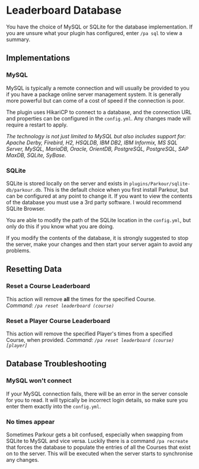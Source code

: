 Leaderboard Database
======

You have the choice of MySQL or SQLite for the database implementation. If you are unsure what your plugin has configured, enter `/pa sql` to view a summary.

## Implementations

### MySQL

MySQL is typically a remote connection and will usually be provided to you if you have a package online server management system. It is generally more powerful but can come of a cost of speed if the connection is poor.

The plugin uses HikariCP to connect to a database, and the connection URL and properties can be configured in the `config.yml`. Any changes made will require a restart to apply.

_The technology is not just limited to MySQL but also includes support for: Apache Derby, Firebird, H2, HSQLDB, IBM DB2, IBM Informix, MS SQL Server, MySQL, MariaDB, Oracle, OrientDB, PostgreSQL, PostgreSQL, SAP MaxDB, SQLite, SyBase._

### SQLite

SQLite is stored locally on the server and exists in `plugins/Parkour/sqlite-db/parkour.db`. This is the default choice when you first install Parkour, but can be configured at any point to change it. If you want to view the contents of the database you must use a 3rd party software. I would recommend SQLite Browser.

You are able to modify the path of the SQLite location in the `config.yml`, but only do this if you know what you are doing.

If you modify the contents of the database, it is strongly suggested to stop the server, make your changes and then start your server again to avoid any problems.

## Resetting Data

### Reset a Course Leaderboard

This action will remove **all** the times for the specified Course.  
_Command: `/pa reset leaderboard (course)`_

### Reset a Player Course Leaderboard

This action will remove the specified Player's times from a specified Course, when provided.
_Command: `/pa reset leaderboard (course) [player]`_


## Database Troubleshooting

### MySQL won't connect

If your MySQL connection fails, there will be an error in the server console for you to read. It will typically be incorrect login details, so make sure you enter them exactly into the `config.yml`.

### No times appear

Sometimes Parkour gets a bit confused, especially when swapping from SQLite to MySQL and vice versa. Luckily there is a command `/pa recreate` that forces the database to populate the entries of all the Courses that exist on to the server. This will be executed when the server starts to synchronise any changes.
